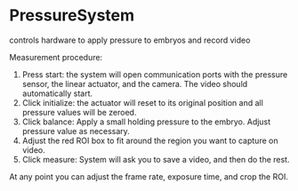 # PressureSystem
controls hardware to apply pressure to embryos and record video

Measurement procedure:
1. Press start: the system will open communication ports with the pressure sensor, the linear actuator, and the camera. The video should automatically start.
2. Click initialize: the actuator will reset to its original position and all pressure values will be zeroed.
3. Click balance: Apply a small holding pressure to the embryo. Adjust pressure value as necessary.
4. Adjust the red ROI box to fit around the region you want to capture on video.
5. Click measure: System will ask you to save a video, and then do the rest.

At any point you can adjust the frame rate, exposure time, and crop the ROI.



